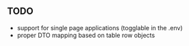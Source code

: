 ## TODO

- support for single page applications (togglable in the .env)
- proper DTO mapping based on table row objects
